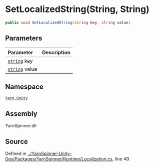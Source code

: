# SetLocalizedString\(String, String\)

```csharp
public void SetLocalizedString(string key, string value)
```

## Parameters

| Parameter | Description |
| :--- | :--- |
| [`string`](https://docs.microsoft.com/dotnet/api/System.String) key |  |
| [`string`](https://docs.microsoft.com/dotnet/api/System.String) value |  |

## Namespace

[`Yarn.Unity`](../)

## Assembly

YarnSpinner.dll

## Source

Defined in [../YarnSpinner-Unity-Dev/Packages/YarnSpinner/Runtime/Localization.cs](https://github.com/YarnSpinnerTool/YarnSpinner-Unity//blob/develop/Runtime/Localization.cs#L49), line 49.

